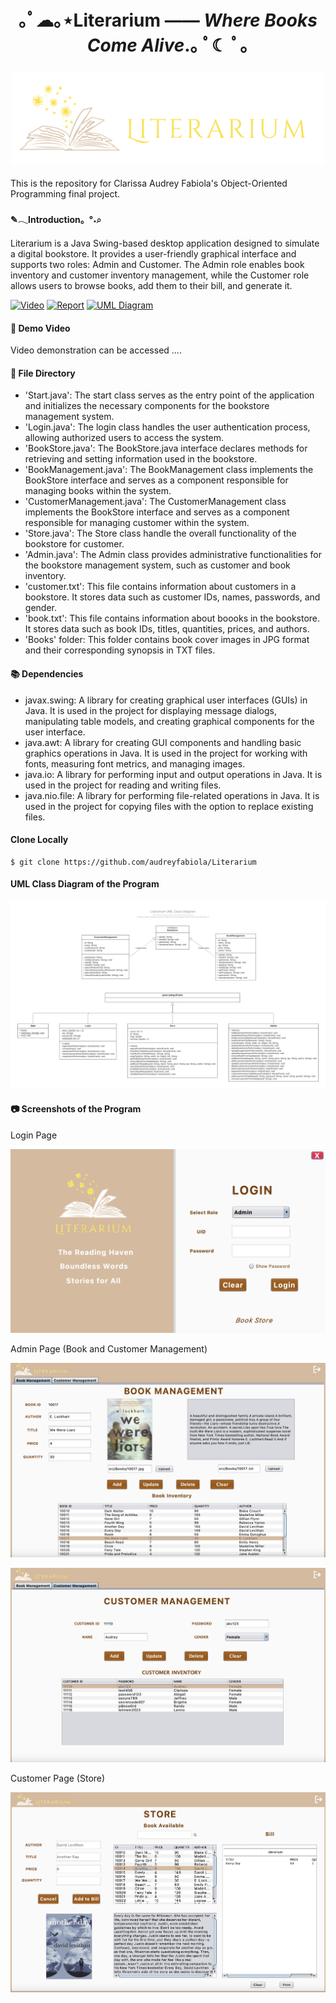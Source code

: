 <h1 align="center">｡ﾟ☁︎｡⋆Literarium —— <em>Where Books Come Alive</em>.｡ ﾟ☾ ﾟ｡</h1>

### <div align="center"><img src="/Assets/Logo3.png" alt="Logo3" width="500"/></div>

This is the repository for Clarissa Audrey Fabiola's Object-Oriented Programming final project.

#### ✎𓂃Introduction。°˖⌕

Literarium is a Java Swing-based desktop application designed to simulate a digital bookstore. It provides a user-friendly graphical interface and supports two roles: Admin and Customer. The Admin role enables book inventory and customer inventory management, while the Customer role allows users to browse books, add them to their bill, and generate it.

[![Video](https://img.shields.io/badge/demonstration-Watch-red)](https://www.example.com/video-link)
[![Report](https://img.shields.io/badge/Report-Read-blue?logo=word)](https://www.example.com/report-link)
[![UML Diagram](https://img.shields.io/badge/UML%20Diagram-View-lightgrey?logo=uml)](https://www.example.com/diagram-link)

#### 🎥 Demo Video

Video demonstration can be accessed .... 

#### 📁 File Directory

- 'Start.java': The start class serves as the entry point of the application and initializes the necessary components for the bookstore management system.
- 'Login.java': The login class handles the user authentication process, allowing authorized users to access the system.
- 'BookStore.java': The BookStore.java interface declares methods for retrieving and setting information used in the bookstore.
- 'BookManagement.java': The BookManagement class implements the BookStore interface and serves as a component responsible for managing books within the system.
- 'CustomerManagement.java': The CustomerManagement class implements the BookStore interface and serves as a component responsible for managing customer within the system.
- 'Store.java': The Store class handle the overall functionality of the bookstore for customer.
- 'Admin.java': The Admin class provides administrative functionalities for the bookstore management system, such as customer and book inventory.
- 'customer.txt': This file contains information about customers in a bookstore. It stores data such as customer IDs, names, passwords, and gender.
- 'book.txt': This file contains information about boooks in the bookstore. It stores data such as book IDs, titles, quantities, prices, and authors.
- 'Books' folder: This folder contains book cover images in JPG format and their corresponding synopsis in TXT files.

#### 📚 Dependencies

- javax.swing: A library for creating graphical user interfaces (GUIs) in Java. It is used in the project for displaying message dialogs, manipulating table models, and creating graphical components for the user interface.
- java.awt: A library for creating GUI components and handling basic graphics operations in Java. It is used in the project for working with fonts, measuring font metrics, and managing images.
- java.io: A library for performing input and output operations in Java. It is used in the project for reading and writing files.
- java.nio.file: A library for performing file-related operations in Java. It is used in the project for copying files with the option to replace existing files.

#### Clone Locally

```
$ git clone https://github.com/audreyfabiola/Literarium
```

#### UML Class Diagram of the Program

![UMLClassDiagram](/Assets/UMLClassDiagram.png)

#### 📷 Screenshots of the Program

Login Page

![loginScreenshot](/Assets/loginScreenshot.png)

Admin Page (Book and Customer Management)

![bookManagementScreenshot](/Assets/bookManagementScreenshot.png)

![customerManagementScreenshot](/Assets/customerManagementScreenshot.png)

Customer Page (Store)

![bookStoreScreenshot](/Assets/bookStoreScreenshot.png)
